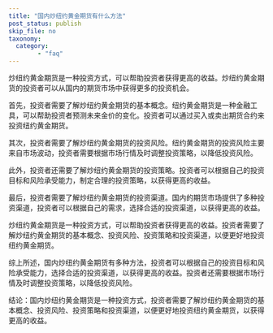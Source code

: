 ```yaml
---
title: "国内炒纽约黄金期货有什么方法"
post_status: publish
skip_file: no
taxonomy:
  category:
        - "faq"
---
```


炒纽约黄金期货是一种投资方式，可以帮助投资者获得更高的收益。炒纽约黄金期货的投资者可以从国内的期货市场中获得更多的投资机会。

首先，投资者需要了解炒纽约黄金期货的基本概念。纽约黄金期货是一种金融工具，可以帮助投资者预测未来金价的变化。投资者可以通过买入或卖出期货合约来投资纽约黄金期货。

其次，投资者需要了解炒纽约黄金期货的投资风险。纽约黄金期货的投资风险主要来自市场波动，投资者需要根据市场行情及时调整投资策略，以降低投资风险。

此外，投资者还需要了解炒纽约黄金期货的投资策略。投资者可以根据自己的投资目标和风险承受能力，制定合理的投资策略，以获得更高的收益。

最后，投资者需要了解炒纽约黄金期货的投资渠道。国内的期货市场提供了多种投资渠道，投资者可以根据自己的需求，选择合适的投资渠道，以获得更高的收益。

炒纽约黄金期货是一种投资方式，可以帮助投资者获得更高的收益。投资者需要了解炒纽约黄金期货的基本概念、投资风险、投资策略和投资渠道，以便更好地投资纽约黄金期货。

综上所述，国内炒纽约黄金期货有多种方法，投资者可以根据自己的投资目标和风险承受能力，选择合适的投资渠道，以获得更高的收益。投资者还需要根据市场行情及时调整投资策略，以降低投资风险。

结论：国内炒纽约黄金期货是一种投资方式，投资者需要了解炒纽约黄金期货的基本概念、投资风险、投资策略和投资渠道，以便更好地投资纽约黄金期货，以获得更高的收益。
